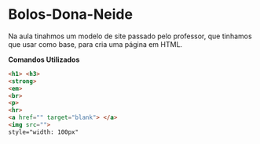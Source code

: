 # Bolos-Dona-Neide

<p> Na aula tinahmos um modelo de site passado pelo professor, que tinhamos que usar como base, para cria uma página em HTML.</p>

**Comandos Utilizados**

```html
<h1> <h3>
<strong>
<em>
<br>
<p>
<hr>
<a href="" target="blank"> </a>
<img src="">
style="width: 100px"
```